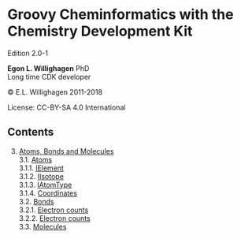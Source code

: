 # Groovy Cheminformatics with the Chemistry Development Kit

Edition 2.0-1

**Egon L. Willighagen** PhD<br />
Long time CDK developer

© E.L. Willighagen 2011-2018

License: CC-BY-SA 4.0 International

## Contents

3. [Atoms, Bonds and Molecules](chapter3.i.md) <br />
3.1. [Atoms](chapter3.i.md#atoms) <br />
3.1.1. [IElement](chapter3.i.md#ielement) <br />
3.1.2. [IIsotope](chapter3.i.md#iisotope) <br />
3.1.3. [IAtomType](chapter3.i.md#iatomtype) <br />
3.1.4. [Coordinates](chapter3.i.md#coordinates) <br />
3.2. [Bonds](chapter3.i.md#bonds) <br />
3.2.1. [Electron counts](chapter3.i.md#electron-counts) <br />
3.2.2. [Electron counts](chapter3.i.md#bond-stereochemistry) <br />
3.3. [Molecules](chapter3.i.md#molecules) <br />
